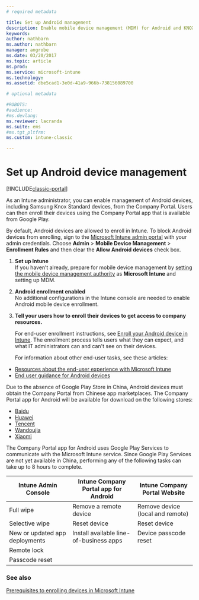 ```yaml
---
# required metadata

title: Set up Android management 
description: Enable mobile device management (MDM) for Android and KNOX Standard devices with Microsoft Intune.
keywords:
author: nathbarn
ms.author: nathbarn
manager: angrobe
ms.date: 03/20/2017
ms.topic: article
ms.prod:
ms.service: microsoft-intune
ms.technology:
ms.assetid: dbe5cad1-3e0d-41a9-966b-738156089700

# optional metadata

#ROBOTS:
#audience:
#ms.devlang:
ms.reviewer: lacranda
ms.suite: ems
#ms.tgt_pltfrm:
ms.custom: intune-classic

---
```


# Set up Android device management

[!INCLUDE[classic-portal](../includes/classic-portal.md)]

As an Intune administrator, you can enable management of Android devices, including Samsung Knox Standard devices, from the Company Portal. Users can then enroll their devices using the Company Portal app that is available from Google Play.

By default, Android devices are allowed to enroll in Intune. To block Android devices from enrolling, sign to the [Microsoft Intune admin portal](https://manage.microsoft.com) with your admin credentials. Choose **Admin** > **Mobile Device Management** > **Enrollment Rules** and then clear the **Allow Android devices** check box.

1.  **Set up Intune**<br>
    If you haven’t already, prepare for mobile device management by  [setting the mobile device management authority](prerequisites-for-enrollment.md#step-2-set-mdm-authority) as **Microsoft Intune** and setting up MDM.

2.  **Android enrollment enabled**<br>
    No additional configurations in the Intune console are needed to enable Android mobile device enrollment.

3.  **Tell your users how to enroll their devices to get access to company resources.**

	For end-user enrollment instructions, see [Enroll your Android device in Intune](https://docs.microsoft.com/intune-user-help/enroll-your-device-in-intune-android). The enrollment process tells users what they can expect, and what IT administrators can and can't see on their devices.

	For information about other end-user tasks, see these articles:
  - [Resources about the end-user experience with Microsoft Intune](/intune/end-user-educate)
  - [End user guidance for Android devices](https://docs.microsoft.com/intune-user-help/using-your-android-device-with-intune)

Due to the absence of Google Play Store in China, Android devices must obtain the Company Portal from Chinese app marketplaces. The Company Portal app for Android will be available for download on the following stores:
* [Baidu](https://go.microsoft.com/fwlink/?linkid=836946)
* [Huawei](https://go.microsoft.com/fwlink/?linkid=836948)
* [Tencent](https://go.microsoft.com/fwlink/?linkid=836949)
* [Wandoujia](https://go.microsoft.com/fwlink/?linkid=836950)
* [Xiaomi](https://go.microsoft.com/fwlink/?linkid=836947)

The Company Portal app for Android uses Google Play Services to communicate with the Microsoft Intune service. Since Google Play Services are not yet available in China, performing any of the following tasks can take up to 8 hours to complete. 

|Intune Admin Console| Intune Company Portal app for Android |Intune Company Portal Website|   
|---|---|---|
|Full wipe| Remove a remote device| Remove device (local and remote)|
|Selective wipe| Reset device| Reset device|
|New or updated app deployments| Install available line-of-business apps| Device passcode reset|
|Remote lock|||
|Passcode reset|||

### See also
[Prerequisites to enrolling devices in Microsoft Intune](prerequisites-for-enrollment.md)
